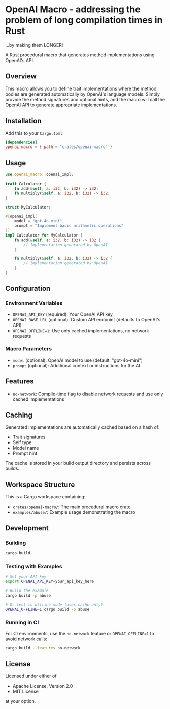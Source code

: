 # OpenAI Macro - addressing the problem of long compilation times in Rust
...by making them LONGER!

A Rust procedural macro that generates method implementations using OpenAI's API.

## Overview

This macro allows you to define trait implementations where the method bodies are generated automatically by OpenAI's language models. Simply provide the method signatures and optional hints, and the macro will call the OpenAI API to generate appropriate implementations.

## Installation

Add this to your `Cargo.toml`:

```toml
[dependencies]
openai-macro = { path = "crates/openai-macro" }
```

## Usage

```rust
use openai_macro::openai_impl;

trait Calculator {
    fn add(&self, a: i32, b: i32) -> i32;
    fn multiply(&self, a: i32, b: i32) -> i32;
}

struct MyCalculator;

#[openai_impl(
    model = "gpt-4o-mini",
    prompt = "Implement basic arithmetic operations"
)]
impl Calculator for MyCalculator {
    fn add(&self, a: i32, b: i32) -> i32 {
        // Implementation generated by OpenAI
    }

    fn multiply(&self, a: i32, b: i32) -> i32 {
        // Implementation generated by OpenAI
    }
}
```

## Configuration

### Environment Variables

- `OPENAI_API_KEY` (required): Your OpenAI API key
- `OPENAI_BASE_URL` (optional): Custom API endpoint (defaults to OpenAI's API)
- `OPENAI_OFFLINE=1`: Use only cached implementations, no network requests

### Macro Parameters

- `model` (optional): OpenAI model to use (default: "gpt-4o-mini")
- `prompt` (optional): Additional context or instructions for the AI

## Features

- `no-network`: Compile-time flag to disable network requests and use only cached implementations

## Caching

Generated implementations are automatically cached based on a hash of:
- Trait signatures
- Self type
- Model name
- Prompt hint

The cache is stored in your build output directory and persists across builds.

## Workspace Structure

This is a Cargo workspace containing:

- `crates/openai-macro/`: The main procedural macro crate
- `examples/abuse/`: Example usage demonstrating the macro

## Development

### Building

```bash
cargo build
```

### Testing with Examples

```bash
# Set your API key
export OPENAI_API_KEY=your_api_key_here

# Build the example
cargo build -p abuse

# Or test in offline mode (uses cache only)
OPENAI_OFFLINE=1 cargo build -p abuse
```

### Running in CI

For CI environments, use the `no-network` feature or `OPENAI_OFFLINE=1` to avoid network calls:

```bash
cargo build --features no-network
```

## License

Licensed under either of

- Apache License, Version 2.0
- MIT License

at your option.
